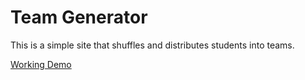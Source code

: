 # Team Generator
This is a simple site that shuffles and distributes students into teams.

[Working Demo](jeff.how/demo/team-generator/)